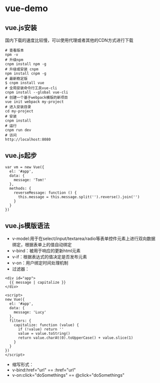 # vue-demo
## vue.js安装
国内下载的速度比较慢，可以使用代理或者其他的CDN方式进行下载
```
# 查看版本
npm -v
# 升级npm
cnpm install npm -g
# 升级或安装 cnpm
npm install cnpm -g
# 最新稳定版
$ cnpm install vue
# 全局安装命令行工具vue-cli
cnpm install --global vue-cli
# 创建一个基于webpack模版的新项目
vue init webpack my-project
# 进入安装目录
cd my-project
# 安装
cnpm install
# 运行
cnpm run dev
# 访问
http://localhost:8080
```
## vue.js起步
```
var vm = new Vue({
  el: '#app',
  data: {
    message: 'Tom!'
  },
  methods: {
    reverseMessage: function () {
      this.message = this.message.split('').reverse().join('')
    }
  }
})
```
## vue.js模版语法
- v-model:用于在select/input/textarea/radio等表单控件元素上进行双向数据绑定，根据表单上的值自动绑定
- v-bind：被用于响应的更新html元素
- v-if：根据表达式的值决定是否发布元素
- v-on：用户绑定时间处理机制
- 过滤器：
```
<div id="app">
  {{ message | capitalize }}
</div>
	
<script>
new Vue({
  el: '#app',
  data: {
	message: 'Lucy'
  },
  filters: {
    capitalize: function (value) {
      if (!value) return ''
      value = value.toString()
      return value.charAt(0).toUpperCase() + value.slice(1)
    }
  }
})
</script>
```
- 缩写形式：
- v-bind:href="url" == :href="url"
- v-on:click="doSomethings" == @click="doSomethings"

